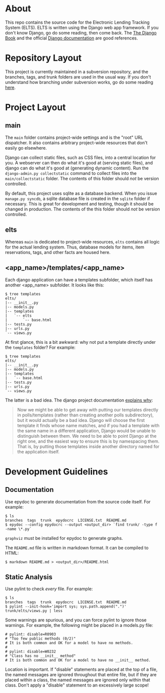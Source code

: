 About
=====

This repo contains the source code for the Electronic Lending Tracking System
(ELTS). ELTS is written using the Django web app framework. If you don't know
Django, go do some reading, then come back. The [The Django
Book](http://www.djangobook.com/en/2.0/index.html) and the official [Django
documentation](https://docs.djangoproject.com/en/dev/) are good references.

Repository Layout
=================

This project is currently maintained in a subversion repository, and the
branches, tags, and trunk folders are used in the usual way. If you don't
understand how branching under subversion works, go do some reading
[here](http://svnbook.red-bean.com/en/1.5/svn.branchmerge.html).

Project Layout
==============

main
----

The `main` folder contains project-wide settings and is the "root" URL
dispatcher. It also contains arbitrary project-wide resources that don't easily
go elsewhere.

Django can collect static files, such as CSS files, into a central location for
you. A webserver can then do what it's good at (serving static files), and
django can do what it's good at (generating dynamic content). Run the
`django-admin.py collectstatic` command to collect files into the
`main/collectstatic` folder. The contents of this folder should *not* be
version controlled.

By default, this project uses sqlite as a database backend. When you issue
`manage.py syncdb`, a sqlite database file is created in the `sqlite` folder if
necessary. This is great for development and testing, though it should be
changed in production. The contents of the this folder should *not* be version
controlled.

elts
----

Whereas `main` is dedicated to project-wide resources, `elts` contains all
logic for the actual lending system. Thus, database models for items, item
reservations, tags, and other facts are housed here.

&lt;app\_name&gt;/templates/&lt;app\_name&gt;
---------------------------------------------

Each django application can have a templates subfolder, which itself has
another &lt;app\_name&gt; subfolder. It looks like this:

    $ tree templates
    elts/
    |-- __init__.py
    |-- models.py
    |-- templates
    |   `-- elts
    |       `-- base.html
    |-- tests.py
    |-- urls.py
    `-- views.py

At first glance, this is a bit awkward: why not put a template directly under
the `templates` folder? For example:

    $ tree templates
    elts/
    |-- __init__.py
    |-- models.py
    |-- templates
    |   `-- base.html
    |-- tests.py
    |-- urls.py
    `-- views.py

The latter is a bad idea. The django project documentation [explains
why](https://docs.djangoproject.com/en/1.5/intro/tutorial03/#write-views-that-actually-do-something):

> Now we might be able to get away with putting our templates directly in
> polls/templates (rather than creating another polls subdirectory), but it
> would actually be a bad idea. Django will choose the first template it finds
> whose name matches, and if you had a template with the same name in a
> different application, Django would be unable to distinguish between them. We
> need to be able to point Django at the right one, and the easiest way to
> ensure this is by namespacing them. That is, by putting those templates
> inside another directory named for the application itself.

Development Guidelines
======================

Documentation
-------------

Use epydoc to generate documentation from the source code itself. For example:

    $ ls
    branches  tags  trunk  epydocrc  LICENSE.txt  README.md
    $ epydoc --config epydocrc --output <output_dir> `find trunk/ -type f -name \*.py`

`graphviz` must be installed for epydoc to generate graphs.

The `README.md` file is written in markdown format. It can be compiled to HTML:

    $ markdown README.md > <output_dir>/README.html

Static Analysis
---------------

Use pylint to check *every* file. For example:

    $ ls
    branches  tags  trunk  epydocrc  LICENSE.txt  README.md
    $ pylint --init-hook='import sys; sys.path.append(".")' trunk/elts/views.py | less

Some warnings are spurious, and you can force pylint to ignore those warnings.
For example, the following might be placed in a models.py file:

    # pylint: disable=R0903
    # "Too few public methods (0/2)" 
    # It is both common and OK for a model to have no methods.
    #
    # pylint: disable=W0232
    # "Class has no __init__ method" 
    # It is both common and OK for a model to have no __init__ method.

Location is important. If "disable" statements are placed at the top of a file,
the named messages are ignored throughout that entire file, but if they are
placed within a class, the named messages are ignored only within that class.
Don't apply a "disable" statement to an excessively large scope!
